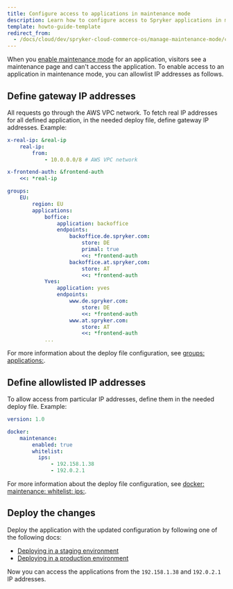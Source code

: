 ```yaml
---
title: Configure access to applications in maintenance mode
description: Learn how to configure access to Spryker applications in maintenance mode.
template: howto-guide-template
redirect_from:
  - /docs/cloud/dev/spryker-cloud-commerce-os/manage-maintenance-mode/configure-access-to-applications-in-maintenance-mode.html
---
```


When you [enable maintenance mode](/docs/cloud/dev/spryker-cloud-commerce-os/manage-maintenance-mode/enable-and-disable-maintenance-mode.html) for an application, visitors see a maintenance page and can't access the application. To enable access to an application in maintenance mode, you can allowlist IP addresses as follows.

## Define gateway IP addresses

All requests go through the AWS VPC network. To fetch real IP addresses for all defined application, in the needed deploy file, define gateway IP addresses. Example:

```yaml
x-real-ip: &real-ip
    real-ip:
        from:
            - 10.0.0.0/8 # AWS VPC network

x-frontend-auth: &frontend-auth
    <<: *real-ip

groups:
    EU:
        region: EU
        applications:
            boffice:
                application: backoffice
                endpoints:
                    backoffice.de.spryker.com:
                        store: DE
                        primal: true
                        <<: *frontend-auth
                    backoffice.at.spryker,com:
                        store: AT
                        <<: *frontend-auth
            Yves:
                application: yves
                endpoints:
                    www.de.spryker.com:
                        store: DE
                        <<: *frontend-auth
                    www.at.spryker.com:
                        store: AT
                        <<: *frontend-auth
            ...
```

For more information about the deploy file configuration, see [groups: applications:](/docs/scos/dev/the-docker-sdk/{{site.version}}/deploy-file/deploy-file-reference-1.0.html#groups-applications).


## Define allowlisted IP addresses

To allow access from particular IP addresses, define them in the needed deploy file. Example:

```yaml
version: 1.0

docker:
    maintenance:
        enabled: true
        whitelist:
          ips:
              - 192.158.1.38
              - 192.0.2.1
 ```

For more information about the deploy file configuration, see [docker: maintenance: whitelist: ips:](/docs/scos/dev/the-docker-sdk/{{site.version}}/deploy-file/deploy-file-reference-1.0.html#docker-maintenance-whitelist-ips).


## Deploy the changes

Deploy the application with the updated configuration by following one of the following docs:
  * [Deploying in a staging environment](/docs/cloud/dev/spryker-cloud-commerce-os/deploying-in-a-staging-environment.html)
  * [Deploying in a production environment](/docs/cloud/dev/spryker-cloud-commerce-os/deploying-in-a-production-environment.html)

Now you can access the applications from the `192.158.1.38` and `192.0.2.1` IP addresses.
